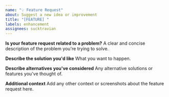 ```yaml
---
name: "💡 Feature Request"
about: Suggest a new idea or improvement
title: "[FEATURE] "
labels: enhancement
assignees: sucktravian
---
```


**Is your feature request related to a problem?**
A clear and concise description of the problem you're trying to solve.

**Describe the solution you'd like**
What you want to happen.

**Describe alternatives you've considered**
Any alternative solutions or features you've thought of.

**Additional context**
Add any other context or screenshots about the feature request here.
